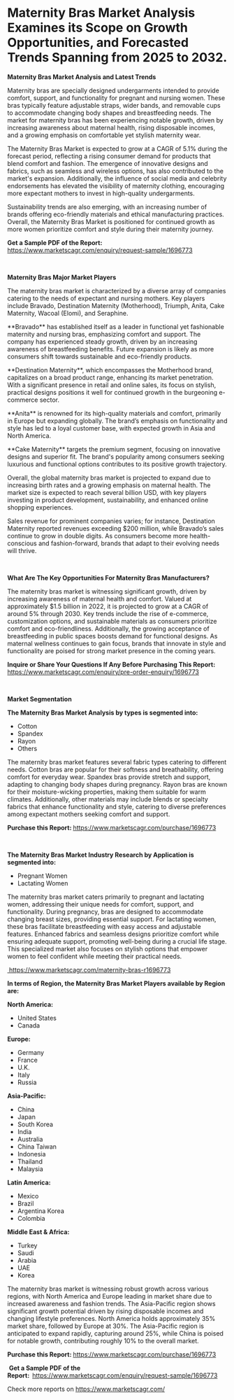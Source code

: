 <p><h1>Maternity Bras Market Analysis Examines its Scope on Growth Opportunities, and Forecasted Trends Spanning from 2025 to 2032.</h1></p><p><strong>Maternity Bras Market Analysis and Latest Trends</strong></p>
<p><p>Maternity bras are specially designed undergarments intended to provide comfort, support, and functionality for pregnant and nursing women. These bras typically feature adjustable straps, wider bands, and removable cups to accommodate changing body shapes and breastfeeding needs. The market for maternity bras has been experiencing notable growth, driven by increasing awareness about maternal health, rising disposable incomes, and a growing emphasis on comfortable yet stylish maternity wear.</p><p>The Maternity Bras Market is expected to grow at a CAGR of 5.1% during the forecast period, reflecting a rising consumer demand for products that blend comfort and fashion. The emergence of innovative designs and fabrics, such as seamless and wireless options, has also contributed to the market's expansion. Additionally, the influence of social media and celebrity endorsements has elevated the visibility of maternity clothing, encouraging more expectant mothers to invest in high-quality undergarments.</p><p>Sustainability trends are also emerging, with an increasing number of brands offering eco-friendly materials and ethical manufacturing practices. Overall, the Maternity Bras Market is positioned for continued growth as more women prioritize comfort and style during their maternity journey.</p></p>
<p><strong>Get a Sample PDF of the Report:&nbsp;</strong> <a href="https://www.marketscagr.com/enquiry/request-sample/1696773?utm_campaign=2202&utm_medium=2&utm_source=Github&utm_content=ia&utm_term=07022025&utm_id=maternity-bras">https://www.marketscagr.com/enquiry/request-sample/1696773</a></p>
<p>&nbsp;</p>
<p><strong>Maternity Bras Major Market Players</strong></p>
<p><p>The maternity bras market is characterized by a diverse array of companies catering to the needs of expectant and nursing mothers. Key players include Bravado, Destination Maternity (Motherhood), Triumph, Anita, Cake Maternity, Wacoal (Elomi), and Seraphine.</p><p>**Bravado** has established itself as a leader in functional yet fashionable maternity and nursing bras, emphasizing comfort and support. The company has experienced steady growth, driven by an increasing awareness of breastfeeding benefits. Future expansion is likely as more consumers shift towards sustainable and eco-friendly products.</p><p>**Destination Maternity**, which encompasses the Motherhood brand, capitalizes on a broad product range, enhancing its market penetration. With a significant presence in retail and online sales, its focus on stylish, practical designs positions it well for continued growth in the burgeoning e-commerce sector. </p><p>**Anita** is renowned for its high-quality materials and comfort, primarily in Europe but expanding globally. The brand’s emphasis on functionality and style has led to a loyal customer base, with expected growth in Asia and North America.</p><p>**Cake Maternity** targets the premium segment, focusing on innovative designs and superior fit. The brand's popularity among consumers seeking luxurious and functional options contributes to its positive growth trajectory.</p><p>Overall, the global maternity bras market is projected to expand due to increasing birth rates and a growing emphasis on maternal health. The market size is expected to reach several billion USD, with key players investing in product development, sustainability, and enhanced online shopping experiences. </p><p>Sales revenue for prominent companies varies; for instance, Destination Maternity reported revenues exceeding $200 million, while Bravado’s sales continue to grow in double digits. As consumers become more health-conscious and fashion-forward, brands that adapt to their evolving needs will thrive.</p></p>
<p>&nbsp;</p>
<p><strong>What Are The Key Opportunities For Maternity Bras Manufacturers?</strong></p>
<p><p>The maternity bras market is witnessing significant growth, driven by increasing awareness of maternal health and comfort. Valued at approximately $1.5 billion in 2022, it is projected to grow at a CAGR of around 5% through 2030. Key trends include the rise of e-commerce, customization options, and sustainable materials as consumers prioritize comfort and eco-friendliness. Additionally, the growing acceptance of breastfeeding in public spaces boosts demand for functional designs. As maternal wellness continues to gain focus, brands that innovate in style and functionality are poised for strong market presence in the coming years.</p></p>
<p><strong>Inquire or Share Your Questions If Any Before Purchasing This Report:</strong> <a href="https://www.marketscagr.com/enquiry/pre-order-enquiry/1696773?utm_campaign=2202&utm_medium=2&utm_source=Github&utm_content=ia&utm_term=07022025&utm_id=maternity-bras">https://www.marketscagr.com/enquiry/pre-order-enquiry/1696773</a></p>
<p>&nbsp;</p>
<p><strong>Market Segmentation</strong></p>
<p><strong>The Maternity Bras Market Analysis by types is segmented into:</strong></p>
<p><ul><li>Cotton</li><li>Spandex</li><li>Rayon</li><li>Others</li></ul></p>
<p><p>The maternity bras market features several fabric types catering to different needs. Cotton bras are popular for their softness and breathability, offering comfort for everyday wear. Spandex bras provide stretch and support, adapting to changing body shapes during pregnancy. Rayon bras are known for their moisture-wicking properties, making them suitable for warm climates. Additionally, other materials may include blends or specialty fabrics that enhance functionality and style, catering to diverse preferences among expectant mothers seeking comfort and support.</p></p>
<p><strong>Purchase this Report:&nbsp;</strong><a href="https://www.marketscagr.com/purchase/1696773?utm_campaign=2202&utm_medium=2&utm_source=Github&utm_content=ia&utm_term=07022025&utm_id=maternity-bras">https://www.marketscagr.com/purchase/1696773</a></p>
<p>&nbsp;</p>
<p><strong>The Maternity Bras Market Industry Research by Application is segmented into:</strong></p>
<p><ul><li>Pregnant Women</li><li>Lactating Women</li></ul></p>
<p><p>The maternity bras market caters primarily to pregnant and lactating women, addressing their unique needs for comfort, support, and functionality. During pregnancy, bras are designed to accommodate changing breast sizes, providing essential support. For lactating women, these bras facilitate breastfeeding with easy access and adjustable features. Enhanced fabrics and seamless designs prioritize comfort while ensuring adequate support, promoting well-being during a crucial life stage. This specialized market also focuses on stylish options that empower women to feel confident while meeting their practical needs.</p></p>
<p><a href="https://www.marketscagr.com/maternity-bras-r1696773?utm_campaign=2202&utm_medium=2&utm_source=Github&utm_content=ia&utm_term=07022025&utm_id=maternity-bras">&nbsp;https://www.marketscagr.com/maternity-bras-r1696773</a></p>
<p><strong>In terms of Region, the Maternity Bras Market Players available by Region are:</strong></p>
<p>
    <p> <strong> North America: </strong>
        <ul>
            <li>United States</li>
            <li>Canada</li>
        </ul>
        </p> 
    <p> <strong> Europe: </strong>
        <ul>
            <li>Germany</li>
            <li>France</li>
            <li>U.K.</li>
            <li>Italy</li>
            <li>Russia</li>
        </ul>
        </p> 
    <p> <strong> Asia-Pacific: </strong>
        <ul>
            <li>China</li>
            <li>Japan</li>
            <li>South Korea</li>
            <li>India</li>
            <li>Australia</li>
            <li>China Taiwan</li>
            <li>Indonesia</li>
            <li>Thailand</li>
            <li>Malaysia</li>
        </ul>
        </p> 
    <p> <strong> Latin America: </strong>
        <ul>
            <li>Mexico</li>
            <li>Brazil</li>
            <li>Argentina Korea</li>
            <li>Colombia</li>
        </ul>
        </p> 
    <p> <strong> Middle East & Africa: </strong>
        <ul>
            <li>Turkey</li>
            <li>Saudi</li>
            <li>Arabia</li>
            <li>UAE</li>
            <li>Korea</li>
        </ul>
    </p>
    </p>
<p><p>The maternity bras market is witnessing robust growth across various regions, with North America and Europe leading in market share due to increased awareness and fashion trends. The Asia-Pacific region shows significant growth potential driven by rising disposable incomes and changing lifestyle preferences. North America holds approximately 35% market share, followed by Europe at 30%. The Asia-Pacific region is anticipated to expand rapidly, capturing around 25%, while China is poised for notable growth, contributing roughly 10% to the overall market.</p></p>
<p><strong>Purchase this Report: </strong><a href="https://www.marketscagr.com/purchase/1696773?utm_campaign=2202&utm_medium=2&utm_source=Github&utm_content=ia&utm_term=07022025&utm_id=maternity-bras">https://www.marketscagr.com/purchase/1696773</a></p>
<p>&nbsp;<strong>Get a Sample PDF of the Report:&nbsp;&nbsp;</strong><a href="https://www.marketscagr.com/enquiry/request-sample/1696773?utm_campaign=2202&utm_medium=2&utm_source=Github&utm_content=ia&utm_term=07022025&utm_id=maternity-bras">https://www.marketscagr.com/enquiry/request-sample/1696773</a></p>
<p><strong></strong></p>
<p>Check more reports on <a href="https://www.marketscagr.com/?utm_campaign=2202&utm_medium=2&utm_source=Github&utm_content=ia&utm_term=07022025&utm_id=maternity-bras">https://www.marketscagr.com/</a></p>
